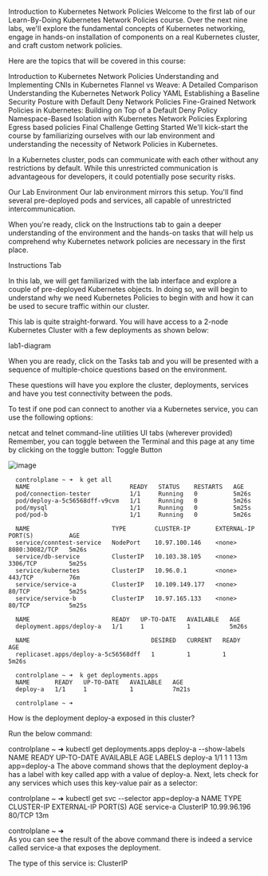 Introduction to Kubernetes Network Policies
Welcome to the first lab of our Learn-By-Doing Kubernetes Network Policies course. Over the next nine labs, we'll explore the fundamental concepts of Kubernetes networking, engage in hands-on installation of components on a real Kubernetes cluster, and craft custom network policies.

Here are the topics that will be covered in this course:

Introduction to Kubernetes Network Policies
Understanding and Implementing CNIs in Kubernetes
Flannel vs Weave: A Detailed Comparison
Understanding the Kubernetes Network Policy YAML
Establishing a Baseline Security Posture with Default Deny Network Policies
Fine-Grained Network Policies in Kubernetes: Building on Top of a Default Deny Policy
Namespace-Based Isolation with Kubernetes Network Policies
Exploring Egress based policies
Final Challenge
Getting Started
We'll kick-start the course by familiarizing ourselves with our lab environment and understanding the necessity of Network Policies in Kubernetes.

In a Kubernetes cluster, pods can communicate with each other without any restrictions by default. While this unrestricted communication is advantageous for developers, it could potentially pose security risks.

Our Lab Environment
Our lab environment mirrors this setup. You'll find several pre-deployed pods and services, all capable of unrestricted intercommunication.

When you're ready, click on the Instructions tab to gain a deeper understanding of the environment and the hands-on tasks that will help us comprehend why Kubernetes network policies are necessary in the first place.

Instructions Tab


In this lab, we will get familiarized with the lab interface and explore a couple of pre-deployed Kubernetes objects. In doing so, we will begin to understand why we need Kubernetes Policies to begin with and how it can be used to secure traffic within our cluster.

This lab is quite straight-forward. You will have access to a 2-node Kubernetes Cluster with a few deployments as shown below:

lab1-diagram

When you are ready, click on the Tasks tab and you will be presented with a sequence of multiple-choice questions based on the environment.

These questions will have you explore the cluster, deployments, services and have you test connectivity between the pods.

To test if one pod can connect to another via a Kubernetes service, you can use the following options:

netcat and telnet command-line utilities
UI tabs (wherever provided)
Remember, you can toggle between the Terminal and this page at any time by clicking on the toggle button:
Toggle Button

  ![image](https://github.com/Althaf-official/Kodekloud_Learning/assets/105126131/c68e77e4-2457-46c6-82f3-fc6ca4c4ed21)
      
      controlplane ~ ➜  k get all
      NAME                            READY   STATUS    RESTARTS   AGE
      pod/connection-tester           1/1     Running   0          5m26s
      pod/deploy-a-5c56568dff-v9cvm   1/1     Running   0          5m26s
      pod/mysql                       1/1     Running   0          5m25s
      pod/pod-b                       1/1     Running   0          5m26s
      
      NAME                       TYPE        CLUSTER-IP       EXTERNAL-IP   PORT(S)          AGE
      service/conntest-service   NodePort    10.97.100.146    <none>        8080:30082/TCP   5m26s
      service/db-service         ClusterIP   10.103.38.105    <none>        3306/TCP         5m25s
      service/kubernetes         ClusterIP   10.96.0.1        <none>        443/TCP          76m
      service/service-a          ClusterIP   10.109.149.177   <none>        80/TCP           5m25s
      service/service-b          ClusterIP   10.97.165.133    <none>        80/TCP           5m25s
      
      NAME                       READY   UP-TO-DATE   AVAILABLE   AGE
      deployment.apps/deploy-a   1/1     1            1           5m26s
      
      NAME                                  DESIRED   CURRENT   READY   AGE
      replicaset.apps/deploy-a-5c56568dff   1         1         1       5m26s
      
      controlplane ~ ➜  k get deployments.apps 
      NAME       READY   UP-TO-DATE   AVAILABLE   AGE
      deploy-a   1/1     1            1           7m21s
      
      controlplane ~ ➜  


How is the deployment deploy-a exposed in this cluster?

Run the below command:

controlplane ~ ➜  kubectl get deployments.apps deploy-a --show-labels 
NAME       READY   UP-TO-DATE   AVAILABLE   AGE   LABELS
deploy-a   1/1     1            1           13m   app=deploy-a
The above command shows that the deployment deploy-a has a label with key called app with a value of deploy-a.
Next, lets check for any services which uses this key-value pair as a selector:

controlplane ~ ➜  kubectl get svc --selector app=deploy-a
NAME        TYPE        CLUSTER-IP     EXTERNAL-IP   PORT(S)   AGE
service-a   ClusterIP   10.99.96.196   <none>        80/TCP    13m

controlplane ~ ➜  
As you can see the result of the above command there is indeed a service called service-a that exposes the deployment.


The type of this service is: ClusterIP
